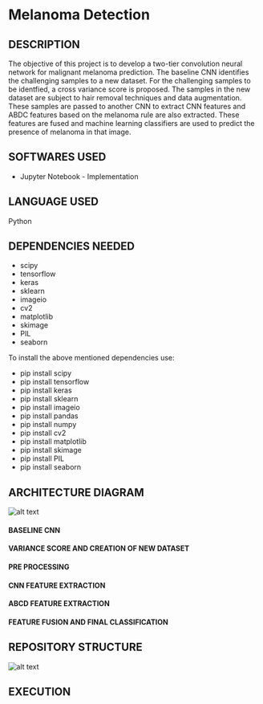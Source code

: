 # Melanoma Detection

## DESCRIPTION 

The objective of this project is to develop a two-tier convolution neural network for malignant melanoma prediction. The baseline CNN identifies the challenging samples to a new dataset. For the challenging samples to be identfied, a cross variance score is proposed. The samples in the new dataset are subject to hair removal techniques and data augmentation. These samples are passed to another CNN to extract CNN features and ABDC features based on the melanoma rule are also extracted. These features are fused and machine learning classifiers are used to predict the presence of melanoma in that image.

## SOFTWARES USED

- Jupyter Notebook - Implementation

## LANGUAGE USED

Python

## DEPENDENCIES NEEDED

- scipy
- tensorflow
- keras
- sklearn
- imageio
- cv2
- matplotlib
- skimage
- PIL 
- seaborn

To install the above mentioned dependencies use:

- pip install scipy
- pip install tensorflow
- pip install keras
- pip install sklearn
- pip install imageio
- pip install pandas
- pip install numpy
- pip install cv2
- pip install matplotlib
- pip install skimage
- pip install PIL
- pip install seaborn

## ARCHITECTURE DIAGRAM

![alt text](https://github.com/charanya78/fall_detection_audios/blob/main/diagrams/arch_diag.PNG)

#### BASELINE CNN

#### VARIANCE SCORE AND CREATION OF NEW DATASET


#### PRE PROCESSING


#### CNN FEATURE EXTRACTION


#### ABCD FEATURE EXTRACTION


#### FEATURE FUSION AND FINAL CLASSIFICATION 

## REPOSITORY STRUCTURE

![alt text](https://github.com/charanya78/fall_detection_audios/blob/main/diagrams/repo.PNG)


## EXECUTION 


